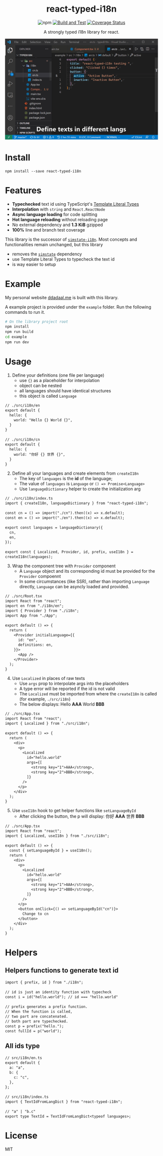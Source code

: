 <h1 style="text-align: center">react-typed-i18n</h1>

<div style="text-align: center">

![npm](https://img.shields.io/npm/v/react-typed-i18n)
[![Build and Test](https://github.com/ddadaal/react-typed-i18n/actions/workflows/build.yml/badge.svg)](https://github.com/ddadaal/react-typed-i18n/actions/workflows/build.yml)
[![Coverage Status](https://coveralls.io/repos/github/ddadaal/react-typed-i18n/badge.svg?branch=master)](https://coveralls.io/github/ddadaal/react-typed-i18n?branch=master)

</div>

<p style="text-align: center">
A strongly typed i18n library for react.
</p>

![Demo](docs/demo.gif)


# Install

```
npm install --save react-typed-i18n
```

# Features

- **Typechecked** text id using TypeScript's [Template Literal Types](https://www.typescriptlang.org/docs/handbook/2/template-literal-types.html)
- **Interpolation** with `string` and `React.ReactNode`
- **Async language loading** for code splitting
- **Hot language reloading** without reloading page
- No external dependency and **1.3 KiB** gzipped
- **100%** line and branch test coverage

This library is the successor of [`simstate-i18n`](https://github.com/ddadaal/simstate-i18n). Most concepts and functionalities remain unchanged, but this library

- removes the [`simstate`](https://github.com/ddadaal/simstate) dependency
- use Template Literal Types to typecheck the text id
- is way easier to setup

# Example

My personal website [ddadaal.me](https://ddadaal.me) is built with this library.

A example project is provided under the `example` folder. Run the following commands to run it.

```bash
# On the library project root
npm install
npm run build
cd example
npm run dev
```

# Usage

1. Define your definitions (one file per language)
    - use `{}` as a placeholder for interpolation
    - object can be nested
    - all languages should have identical structures
    - this object is called `Language`

```tsx
// ./src/i18n/en
export default {
  hello: {
    world: "Hello {} World {}",
  }
}

// ./src/i18n/cn
export default {
  hello: {
    world: "你好 {} 世界 {}",
  }
}
```

2. Define all your languages and create elements from `createI18n`
    - The key of `languages` is the **id** of the language;
    - The value of `languages` is `Language` or `() => Promise<Language>`
    - Use `languageDictionary` helper to create the initialization arg
```tsx
// ./src/i18n/index.ts
import { createI18n, languageDictionary } from "react-typed-i18n";

const cn = () => import("./cn").then((x) => x.default);
const en = () => import("./en").then((x) => x.default);

export const languages = languageDictionary({
  cn,
  en,
});

export const { Localized, Provider, id, prefix, useI18n } = createI18n(languages);
```

3. Wrap the component tree with `Provider` component
    - A `Language` object and its corresponding id must be provided for the `Provider` compoennt
    - In some circumstances (like SSR), rather than importing `Language` directly, `Language` can be asyncly loaded and provided.

```tsx
// ./src/Root.tsx
import React from "react";
import en from "./i18n/en";
import { Provider } from "./i18n";
import App from "./App";

export default () => {
  return (
    <Provider initialLanguage={{
      id: "en",
      definitions: en,
    }}>
      <App />
    </Provider>
  );
}
```

4. Use `Localized` in places of raw texts
    - Use `args` prop to interpolate args into the placeholders
    - A type error will be reported if the id is not valid
    - The `Localized` must be imported from where the `createI18n` is called (for example, `./src/i18n`)
    - The below displays: Hello **AAA** World **BBB**

```tsx
// ./src/App.tsx
import React from "react";
import { Localized } from "./src/i18n";

export default () => {
  return (
    <div>
      <p>
        <Localized
          id="hello.world"
          args={[
            <strong key="1">AAA</strong>,
            <strong key="2">BBB</strong>,
          ]}
        />
      </p>
    </div>
  );
}
```

5. Use `useI18n` hook to get helper functions like `setLanguageById`
    - After clicking the button, the p will display: 你好 **AAA** 世界 **BBB**

```tsx
// ./src/App.tsx
import React from "react";
import { Localized, useI18n } from "./src/i18n";

export default () => {
  const { setLanguageById } = useI18n();
  return (
    <div>
      <p>
        <Localized
          id="hello.world"
          args={[
            <strong key="1">AAA</strong>,
            <strong key="2">BBB</strong>,
          ]}
        />
      </p>
      <button onClick={() => setLanguageById("cn")}>
        Change to cn
      </button>
    </div>
  );
}
```

# Helpers

## Helpers functions to generate text id

```tsx
import { prefix, id } from "./i18n";

// id is just an identity function with typecheck
const i = id("hello.world"); // id === "hello.world"

// prefix generates a prefix function.
// When the function is called,
// two part are concatenated.
// both part are typechecked.
const p = prefix("hello.");
const fullId = p("world");
```

## All ids type

```tsx
// src/i18n/en.ts
export default {
  a: "a",
  b: {
    c: "c",
  },
};

// src/i18n/index.ts
import { TextIdFromLangDict } from "react-typed-i18n";

// "a" | "b.c"
export type TextId = TextIdFromLangDict<typeof languages>;
```


# License

MIT
